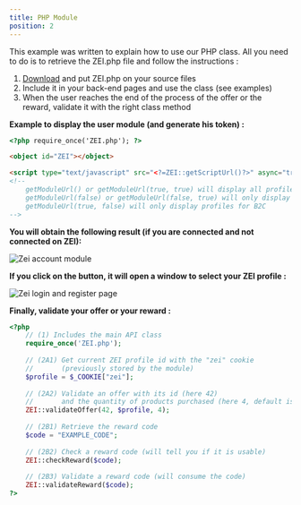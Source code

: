```yaml
---
title: PHP Module
position: 2
---
```


This example was written to explain how to use our PHP class.
All you need to do is to retrieve the ZEI.php file and follow the instructions :

1. [Download](https://raw.githubusercontent.com/zeroecoimpact/API/master/PHP/ZEI.php) and put ZEI.php on your source
    files
2. Include it in your back-end pages and use the class (see examples)
3. When the user reaches the end of the process of the offer or the reward, validate it with the right class method

**Example to display the user module (and generate his token) :**

```html
<?php require_once('ZEI.php'); ?>

<object id="ZEI"></object>

<script type="text/javascript" src="<?=ZEI::getScriptUrl()?>" async="true"></script>
<!--
    getModuleUrl() or getModuleUrl(true, true) will display all profiles (for B2C and B2B)
    getModuleUrl(false) or getModuleUrl(false, true) will only display profiles for B2B
    getModuleUrl(true, false) will only display profiles for B2C
-->
```

**You will obtain the following result (if you are connected and not connected on ZEI):**

![](/images/module.jpg "Zei account module")

**If you click on the button, it will open a window to select your ZEI profile :**

![](/images/window.jpg "Zei login and register page")

**Finally, validate your offer or your reward :**

```php
<?php
    // (1) Includes the main API class
    require_once('ZEI.php');
    
    // (2A1) Get current ZEI profile id with the "zei" cookie
    //       (previously stored by the module)
    $profile = $_COOKIE["zei"];
    
    // (2A2) Validate an offer with its id (here 42)
    //       and the quantity of products purchased (here 4, default is 1)
    ZEI::validateOffer(42, $profile, 4);
    
    // (2B1) Retrieve the reward code
    $code = "EXAMPLE_CODE";
    
    // (2B2) Check a reward code (will tell you if it is usable)
    ZEI::checkReward($code);
    
    // (2B3) Validate a reward code (will consume the code)
    ZEI::validateReward($code);
?>
```
